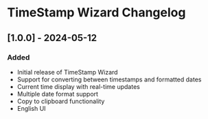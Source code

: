# TimeStamp Wizard Changelog

## [1.0.0] - 2024-05-12
### Added
- Initial release of TimeStamp Wizard
- Support for converting between timestamps and formatted dates
- Current time display with real-time updates
- Multiple date format support
- Copy to clipboard functionality
- English UI
